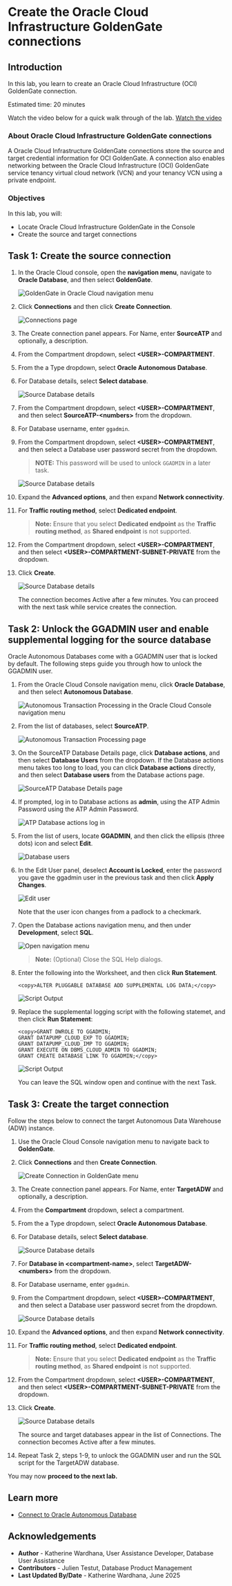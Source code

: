# Create the Oracle Cloud Infrastructure GoldenGate connections

## Introduction

In this lab, you learn to create an Oracle Cloud Infrastructure (OCI) GoldenGate connection.

Estimated time: 20 minutes

Watch the video below for a quick walk through of the lab.
[Watch the video](videohub:1_hz7gsiin)

### About Oracle Cloud Infrastructure GoldenGate connections

A Oracle Cloud Infrastructure GoldenGate connections store the source and target credential information for OCI GoldenGate. A connection also enables networking between the Oracle Cloud Infrastructure (OCI) GoldenGate service tenancy virtual cloud network (VCN) and your tenancy VCN using a private endpoint.

### Objectives

In this lab, you will:
* Locate Oracle Cloud Infrastructure GoldenGate in the Console
* Create the source and target connections

## Task 1: Create the source connection

1. In the Oracle Cloud console, open the **navigation menu**, navigate to **Oracle Database**, and then select **GoldenGate**.

    ![GoldenGate in Oracle Cloud navigation menu](https://oracle-livelabs.github.io/goldengate/ggs-common/create/images/database-goldengate.png " ")

2.  Click **Connections** and then click **Create Connection**.

    ![Connections page](https://oracle-livelabs.github.io/goldengate/ggs-common/create/images/02-03-create-connection.png " ")

3.  The Create connection panel appears. For Name, enter **SourceATP** and optionally, a description.

4.  From the Compartment dropdown, select **&lt;USER&gt;-COMPARTMENT**.

5.  From the a Type dropdown, select **Oracle Autonomous Database**.

6. For Database details, select **Select database**.

    ![Source Database details](https://oracle-livelabs.github.io/goldengate/ggs-common/create/images/02-06-create-connection-general-info.png)

7.  From the Compartment dropdown, select **&lt;USER&gt;-COMPARTMENT**, and then select **SourceATP-&lt;numbers&gt;** from the dropdown. 

8.  For Database username, enter `ggadmin`.

9.  From the Compartment dropdown, select **&lt;USER&gt;-COMPARTMENT**, and then select a Database user password secret from the dropdown.

    > **NOTE:** This password will be used to unlock `GGADMIN` in a later task.

    ![Source Database details](./images/01-09-create-connection-gg-details.png)

10. Expand the **Advanced options**, and then expand **Network connectivity**.

11. For **Traffic routing method**, select **Dedicated endpoint**.

    > **Note:** Ensure that you select **Dedicated endpoint** as the **Traffic routing method**, as **Shared endpoint** is not supported. 

12. From the Compartment dropdown, select **&lt;USER&gt;-COMPARTMENT**, and then select **&lt;USER&gt;-COMPARTMENT-SUBNET-PRIVATE** from the dropdown.

13. Click **Create**.

    ![Source Database details](./images/01-13-advanced-options.png)

    The connection becomes Active after a few minutes. You can proceed with the next task while service creates the connection.

## Task 2: Unlock the GGADMIN user and enable supplemental logging for the source database

Oracle Autonomous Databases come with a GGADMIN user that is locked by default. The following steps guide you through how to unlock the GGADMIN user.

1.  From the Oracle Cloud Console navigation menu, click **Oracle Database**, and then select **Autonomous Database**.

	![Autonomous Transaction Processing in the Oracle Cloud Console navigation menu](https://oracle-livelabs.github.io/goldengate/ggs-common/create/images/database-atp.png " ")

2.  From the list of databases, select **SourceATP**.

    ![Autonomous Transaction Processing page](https://oracle-livelabs.github.io/goldengate/ggs-common/create/images/03-02-sourceatp.png " ")

3.  On the SourceATP Database Details page, click **Database actions**, and then select **Database Users** from the dropdown. If the Database actions menu takes too long to load, you can click **Database actions** directly, and then select **Database users** from the Database actions page.

    ![SourceATP Database Details page](https://oracle-livelabs.github.io/goldengate/ggs-common/create/images/03-03-db-actions.png " ")

4.  If prompted, log in to Database actions as **admin**, using the ATP Admin Password using the ATP Admin Password.

    ![ATP Database actions log in](https://oracle-livelabs.github.io/goldengate/ggs-common/create/images/03-04-login.png " ")

5.  From the list of users, locate **GGADMIN**, and then click the ellipsis (three dots) icon and select **Edit**.

    ![Database users](https://oracle-livelabs.github.io/goldengate/ggs-common/create/images/03-05-ggadmin.png " ")

6.  In the Edit User panel, deselect **Account is Locked**, enter the password you gave the ggadmin user in the previous task and then click **Apply Changes**.

    ![Edit user](https://oracle-livelabs.github.io/goldengate/ggs-common/create/images/03-06-ggadmin-edit-user.png " ")

    Note that the user icon changes from a padlock to a checkmark.

7.  Open the Database actions navigation menu, and then under **Development**, select **SQL**.

    ![Open navigation menu](https://oracle-livelabs.github.io/goldengate/ggs-common/create/images/03-07-sql.png " ")

    > **Note:**  (Optional) Close the SQL Help dialogs. 

8.  Enter the following into the Worksheet, and then click **Run Statement**.

    ```
    <copy>ALTER PLUGGABLE DATABASE ADD SUPPLEMENTAL LOG DATA;</copy>
    ```

    ![Script Output](https://oracle-livelabs.github.io/goldengate/ggs-common/create/images/03-08-sql-script-return.png " ")

9.  Replace the supplemental logging script with the following statemet, and then click **Run Statement**:

    ```
    <copy>GRANT DWROLE TO GGADMIN;
    GRANT DATAPUMP_CLOUD_EXP TO GGADMIN;
    GRANT DATAPUMP_CLOUD_IMP TO GGADMIN;
    GRANT EXECUTE ON DBMS_CLOUD_ADMIN TO GGADMIN;
    GRANT CREATE DATABASE LINK TO GGADMIN;</copy>
    ```

    ![Script Output](./images/02-08-sql-script.png " ")

    You can leave the SQL window open and continue with the next Task.

## Task 3: Create the target connection

Follow the steps below to connect the target Autonomous Data Warehouse \(ADW\) instance.

1.  Use the Oracle Cloud Console navigation menu to navigate back to **GoldenGate**.

2.  Click **Connections** and then **Create Connection**.

    ![Create Connection in GoldenGate menu](https://oracle-livelabs.github.io/goldengate/ggs-common/create/images/04-02-connections.png " ")

3.  The Create connection panel appears. For Name, enter **TargetADW** and optionally, a description.

4.  From the **Compartment** dropdown, select a compartment.

5.  From the a Type dropdown, select **Oracle Autonomous Database**.

6.  For Database details, select **Select database**.

    ![Source Database details](https://oracle-livelabs.github.io/goldengate/ggs-common/create/images/04-06-create-connec-general-info.png " ")

7. For **Database in &lt;compartment-name&gt;**, select **TargetADW-&lt;numbers&gt;** from the dropdown. 

8. For Database username, enter `ggadmin`.

9. From the Compartment dropdown, select **&lt;USER&gt;-COMPARTMENT**, and then select a Database user password secret from the dropdown.

    ![Source Database details](./images/03-09-create-connection-gg-details.png)

10. Expand the **Advanced options**, and then expand **Network connectivity**.

11. For **Traffic routing method**, select **Dedicated endpoint**.

    > **Note:** Ensure that you select **Dedicated endpoint** as the **Traffic routing method**, as **Shared endpoint** is not supported. 

12. From the Compartment dropdown, select **&lt;USER&gt;-COMPARTMENT**, and then select **&lt;USER&gt;-COMPARTMENT-SUBNET-PRIVATE** from the dropdown.

13. Click **Create**.

    ![Source Database details](./images/01-13-advanced-options.png)

    The source and target databases appear in the list of Connections. The connection becomes Active after a few minutes.

14. Repeat Task 2, steps 1-9, to unlock the GGADMIN user and run the SQL script for the TargetADW database.

You may now **proceed to the next lab.**

## Learn more

* [Connect to Oracle Autonomous Database](https://docs.oracle.com/en/cloud/paas/goldengate-service/tqrlh/)

## Acknowledgements
* **Author** - Katherine Wardhana, User Assistance Developer, Database User Assistance
* **Contributors** -  Julien Testut, Database Product Management
* **Last Updated By/Date** - Katherine Wardhana, June 2025